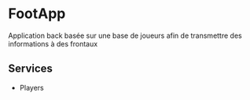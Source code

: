 # FootApp

Application back basée sur une base de joueurs afin de transmettre des informations à des frontaux

## Services

* Players

